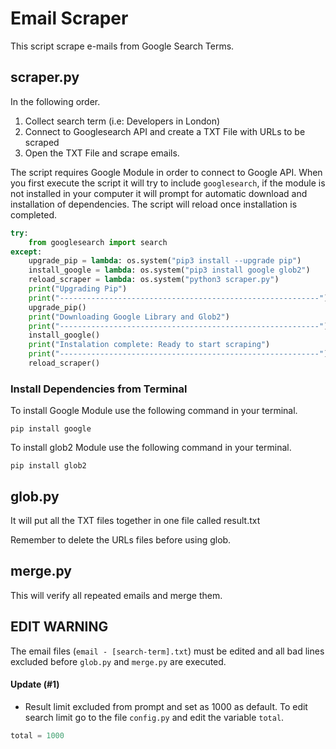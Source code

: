 # Email Scraper

This script scrape e-mails from Google Search Terms.

## scraper.py
In the following order.

1. Collect search term (i.e: Developers in London)
2. Connect to Googlesearch API and create a TXT File with URLs to be scraped
3. Open the TXT File and scrape emails.

The script requires Google Module in order to connect to Google API. When you first execute the script it will try to include `googlesearch`, if the module is not installed in your computer it will prompt for automatic download and installation of dependencies. The script will reload once installation is completed.

```Python
try:
    from googlesearch import search
except:
    upgrade_pip = lambda: os.system("pip3 install --upgrade pip")
    install_google = lambda: os.system("pip3 install google glob2")
    reload_scraper = lambda: os.system("python3 scraper.py")
    print("Upgrading Pip")
    print("----------------------------------------------------------")
    upgrade_pip()
    print("Downloading Google Library and Glob2")
    print("----------------------------------------------------------")
    install_google()
    print("Instalation complete: Ready to start scraping")
    print("----------------------------------------------------------")
    reload_scraper()
```

### Install Dependencies from Terminal

To install Google Module use the following command in your terminal.

`pip install google`

To install glob2 Module use the following command in your terminal.

`pip install glob2`

## glob.py

It will put all the TXT files together in one file called result.txt

Remember to delete the URLs files before using glob.

## merge.py

This will verify all repeated emails and merge them.


## EDIT WARNING

The email files (`email - [search-term].txt`) must be edited and all bad lines excluded before `glob.py` and `merge.py` are executed.


#### Update (#1)

* Result limit excluded from prompt and set as 1000 as default. To edit search limit go to the file `config.py` and edit the variable `total`.

```Python
total = 1000 
```

